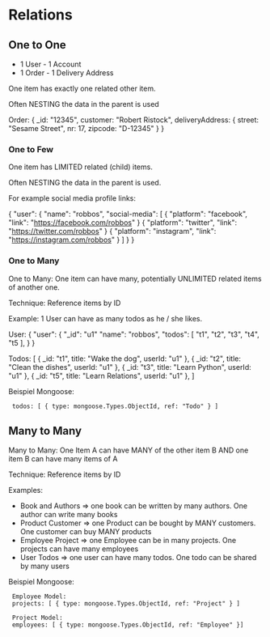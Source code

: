 # Relations

## One to One 

- 1 User - 1 Account
- 1 Order - 1 Delivery Address 

One item has exactly one related other item.

Often NESTING the data in the parent is used

Order:
{
  _id: "12345",
  customer: "Robert Ristock",
  deliveryAddress: {
    street: "Sesame Street",
    nr: 17,
    zipcode: "D-12345"
  }
}

### One to Few

One item has LIMITED related (child) items.

Often NESTING the data in the parent is used.

For example social media profile links:

{
  "user": {
    "name": "robbos",
    "social-media": [
      { "platform": "facebook", "link": "https://facebook.com/robbos"  }
      { "platform": "twitter", "link": "https://twitter.com/robbos"  }
      { "platform": "instagram", "link": "https://instagram.com/robbos"  }
    ]
  }
}


### One to Many

One to Many: One item can have many, potentially UNLIMITED related items of another one.

Technique: Reference items by ID

Example: 1 User can have as many todos as he / she likes.

User:
{
  "user": {
    "_id": "u1"
    "name": "robbos",
    "todos": [ "t1", "t2", "t3", "t4", "t5 ],
  }
}

Todos:
[
  { _id: "t1", title: "Wake the dog", userId: "u1" },
  { _id: "t2", title: "Clean the dishes", userId: "u1" },
  { _id: "t3", title: "Learn Python", userId: "u1" },
  { _id: "t5", title: "Learn Relations", userId: "u1" },
]

Beispiel Mongoose: 
```
 todos: [ { type: mongoose.Types.ObjectId, ref: "Todo" } ]
```


## Many to Many

Many to Many: One Item A can have MANY of the other item B AND one item B can have many items of A

Technique: Reference items by ID

Examples:
- Book and Authors => one book can be written by many authors. One author can write many books
- Product Customer => one Product can be bought by MANY customers. One customer can buy MANY products
- Employee Project => one Employee can be in many projects. One projects can have many employees
- User Todos => one user can have many todos. One todo can be shared by many users

Beispiel Mongoose: 
```
 Employee Model:
 projects: [ { type: mongoose.Types.ObjectId, ref: "Project" } ]

 Project Model:
 employees: [ { type: mongoose.Types.ObjectId, ref: "Employee" }]
```

